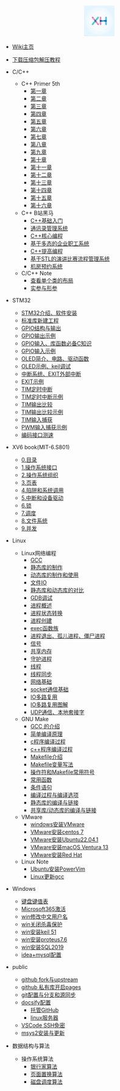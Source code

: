 <div align="center">
<a href="https://xhcheats.cn/#/">
<img src=assets/xh1.jpg />
</div>

* [Wiki主页](README.md)

* [下载压缩包解压教程](windows/jieya.md)

* C/C++
  * C++ Primer 5th
    * [第一章](CPP/Primer/第1章.md)
    * [第二章](CPP/Primer/第2章.md)
    * [第三章](CPP/Primer/第3章.md)
    * [第四章](CPP/Primer/第4章.md)
    * [第五章](CPP/Primer/第5章.md)
    * [第六章](CPP/Primer/第6章.md)
    * [第七章](CPP/Primer/第7章.md)
    * [第八章](CPP/Primer/第8章.md)
    * [第九章](CPP/Primer/第9章.md)
    * [第十章](CPP/Primer/第10章.md)
    * [第十一章](CPP/Primer/第11章.md)
    * [第十二章](CPP/Primer/第12章.md)
    * [第十三章](CPP/Primer/第13章.md)
    * [第十四章](CPP/Primer/第14章.md)
    * [第十五章](CPP/Primer/第15章.md)
    * [第十六章](CPP/Primer/第16章.md)
  * C++ B站黑马
    * [C++基础入门](CPP/一/C++基础入门.md)
    * [通讯录管理系统](CPP/二/通讯录管理系统.md)
    * [C++核心编程](CPP/三/C++核心编程.md)
    * [基于多态的企业职工系统](CPP/四/职工管理系统.md)
    * [C++提高编程](CPP/五/C++提高编程.md)
    * [基于STL的演讲比赛流程管理系统](CPP/六/演讲比赛.md)
    * [机房预约系统](CPP/七/机房预约系统.md)
  * C/C++ Note
    * [查看单个类的布局](CPP/随笔/single.md)
    * [实参与形参](CPP/随笔/shican.md)

* STM32
  * [STM32介绍、软件安装](stm32/1intro.md)
  * [标准库新建工程](stm32/2newproject.md)
  * [GPIO结构与输出](stm32/3GPIOoutput.md)
  * [GPIO输出示例](stm32/4GPIOout_exam.md)
  * [GPIO输入、库函数必备C知识](stm32/5GPIOinput.md)
  * [GPIO输入示例](stm32/6GPIOin_exam.md)
  * [OLED简介、电路、驱动函数](stm32/7OLEDintro.md)
  * [OLED示例、keil调试](stm32/8OLEDexam.md)
  * [中断系统、EXIT外部中断](stm32/9EXITintro.md)
  * [EXIT示例](stm32/10EXITexam.md)
  * [TIM定时中断](stm32/11TIMtime.md)
  * [TIM定时中断示例](stm32/12TIMtime_exam.md)
  * [TIM输出比较](stm32/13TIMout.md)
  * [TIM输出比较示例](stm32/14TIMout_exam.md)
  * [TIM输入捕获](stm32/15TIMinput.md)
  * [PWM输入捕获示例](stm32/16PWM_exam.md)
  * [编码接口测速](stm32/17getspeed.md)

* XV6 book(MIT-6.S801)
  * [0.目录](OS/xv6-riscv-book/Chapter-0.md)
  * [1.操作系统接口](OS/xv6-riscv-book/Chapter-1.md)
  * [2.操作系统组织](OS/xv6-riscv-book/Chapter-2.md)
  * [3.页表](OS/xv6-riscv-book/Chapter-3.md)
  * [4.陷阱和系统调用](OS/xv6-riscv-book/Chapter-4.md)
  * [5.中断和设备驱动](OS/xv6-riscv-book/Chapter-5.md)
  * [6.锁](OS/xv6-riscv-book/Chapter-6.md)
  * [7.调度](OS/xv6-riscv-book/Chapter-7.md)
  * [8.文件系统](OS/xv6-riscv-book/Chapter-8.md)
  * [9.并发](OS/xv6-riscv-book/Chapter-9.md)

* Linux
  * Linux网络编程
    * [GCC](linux/Linuxnetwork/GCC.md)
    * [静态库的制作](linux/Linuxnetwork/静态库的制作.md)
    * [动态库的制作和使用](linux/Linuxnetwork/动态库的制作和使用.md)
    * [文件IO](linux/Linuxnetwork/文件IO.md)
    * [静态库和动态库的对比](linux/Linuxnetwork/静态库和动态库的对比.md)
    * [GDB调试](linux/Linuxnetwork/GDB调试.md)
    * [进程概述](linux/Linuxnetwork/进程概述.md)
    * [进程状态转换](linux/Linuxnetwork/进程状态转换.md)
    * [进程创建](linux/Linuxnetwork/进程创建.md)
    * [exec函数族](linux/Linuxnetwork/exec函数族.md)
    * [进程退出、孤儿进程、僵尸进程](linux/Linuxnetwork/进程退出孤儿僵尸进程.md)
    * [信号](linux/Linuxnetwork/信号.md)
    * [共享内存](linux/Linuxnetwork/共享内存.md)
    * [守护进程](linux/Linuxnetwork/守护进程.md)
    * [线程](linux/Linuxnetwork/线程.md)
    * [线程同步](linux/Linuxnetwork/线程同步.md)
    * [网络基础](linux/Linuxnetwork/网络基础.md)
    * [socket通信基础](linux/Linuxnetwork/socket通信基础.md)
    * [IO多路复用](linux/Linuxnetwork/IO多路复用.md)
    * [IO多路复用图解](linux/Linuxnetwork/IO多路复用图解.md)
    * [UDP通信、本地套接字](linux/Linuxnetwork/UDP通信、本地套接字.md)
  * GNU Make
    * [GCC 的介绍](linux/GNU_Make/1.GCC_Introduction.md)
    * [简单编译原理](linux/GNU_Make/2.ComputerSystem.md)
    * [c程序编译过程](linux/GNU_Make/3CompileC.md)
    * [c++程序编译过程](linux/GNU_Make/4CompileCpp.md)
    * [Makefile介绍](linux/GNU_Make/5Intro.md)
    * [Makefile变量写法](linux/GNU_Make/6Variable.md)
    * [操作符和Makefile常用符号](linux/GNU_Make/7Operator&Symbols.md)
    * [常用函数](linux/GNU_Make/8Functions.md)
    * [条件语句](linux/GNU_Make/9ConditionalStatement.md)
    * [编译过程与编译选项](linux/GNU_Make/10Compile.md)
    * [静态库的编译与链接](linux/GNU_Make/11StaticLibrary.md)
    * [共享库/动态库的编译与链接](linux/GNU_Make/12SharedLibrary.md)
  * VMware
    * [windows安装VMware](linux/VMware/VMware.md)
    * [VMware安装centos 7](linux/VMware/centos.md)
    * [VMware安装Ubuntu22.04.1](linux/VMware/Ubuntu.md)
    * [VMware安装macOS Ventura 13](linux/VMware/Ventura13.md)
    * [VMware安装Red Hat](linux/VMware/redhat.md)
  * Linux Note
    * [Ubuntu安装PowerVim](linux/VMware/PowerVim.md)
    * [Linux更新gcc](linux/VMware/ubuntugcc.md)

* Windows
  * [键盘键值表](windows/jianpankey.md)
  * [Microsoft365激活](windows/office.md)
  * [win修改中文用户名](windows/yonghuming.md)
  * [win关闭杀毒保护](windows/guanshadu.md)
  * [win安装keil 51](windows/keil.md)
  * [win安装proteus7.6](windows/proteus.md)
  * [win安装SQL2019](windows/sql.md)
  * [idea+mysql配置](windows/idea.md)

* public
  * [github fork与upstream](public/upstream.md)
  * [github 私有库开启pages](public/githubaction.md)
  * [git配置与分支和源同步](public/gitfork.md)
  * [docsify配置](windows/docsify.md)
    * [托管GitHub](windows/docsify1.md)
    * [linux服务器](windows/docsify2.md)
  * [VSCode SSH免密](public/vscodessh.md)
  * [msys2安装与更新](public/msys2install.md)

* 数据结构与算法
  * 操作系统算法
    * [银行家算法](OS/algorithm/banker.md)
    * [页面置换算法](OS/algorithm/pagedisplace.md)
    * [磁盘调度算法](OS/algorithm/Disk_scheduling.md)